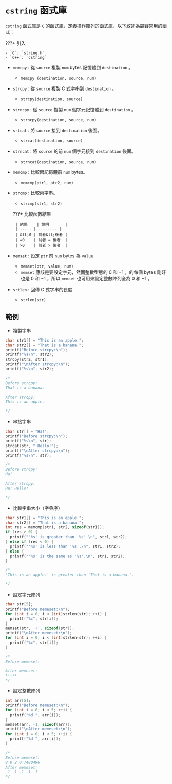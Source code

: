 #  `cstring` 函式庫

 `cstring` 函式庫是 `C` 的函式庫，定義操作陣列的函式庫，以下敘述為競賽常用的函式：

???+ 引入

    - `C`: `string.h`
    - `C++`: `cstring`

-  `memcpy` : 從 `source` 複製 `num` bytes 記憶體到 `destination` 。
	-  `memcpy (destination, source, num)`
-  `strcpy` : 從 `source` 複製 C 式字串到 `destination` 。
	-  `strcpy(destination, source)`
-  `strncpy` : 從 `source` 複製 `num` 個字元記憶體到 `destination` 。
	-  `strncpy(destination, source, num)`
-  `srtcat` : 將 `source` 接到 `destination` 後面。
	-  `strcat(destination, source)`
-  `strncat` : 將 `source` 的前 `num` 個字元接到 `destination` 後面。
	-  `strncat(destination, source, num)`
-  `memcmp` : 比較兩記憶體前 `num` bytes。
	-  `memcmp(ptr1, ptr2, num)`
-  `strcmp` : 比較兩字串。
	-  `strcmp(str1, str2)`

	???+ 比較函數結果

		| 結果    | 說明       |
		| ----- | -------- |
		| &lt;0 | 前者&lt;後者 |
		| =0    | 前者 = 後者  |
		| >0    | 前者 > 後者  |

-  `memset` : 設定 `ptr` 前 `num` bytes 為 `value` 
	-  `memset(ptr, value, num)`
	-  `memset` 應該是要設定字元，然而整數型態的 $0$ 和 $-1$ ，的每個 bytes 剛好也是 $0$ 和 $-1$ ，所以 `memset` 也可用來設定整數陣列全為 $0$ 和 $-1$ 。
-  `srtlen` : 回傳 C 式字串的長度
	-  `strlen(str)`

## 範例

- 複製字串
```cpp
char str1[] = "This is an apple.";
char str2[] = "That is a banana.";
printf("Before strcpy:\n");
printf("%s\n", str2);
strcpy(str2, str1);
printf("\nAfter strcpy:\n");
printf("%s\n", str2);

/*
Before strcpy:
That is a banana.

After strcpy:
This is an apple.

*/
```

- 串接字串
```cpp
char str[] = "Ha!";
printf("Before strcpy:\n");
printf("%s\n", str);
strcat(str, " Hello!");
printf("\nAfter strcpy:\n");
printf("%s\n", str);

/*
Before strcpy:
Ha!

After strcpy:
Ha! Hello!

*/
```

- 比較字串大小（字典序）
```cpp
char str1[] = "This is an apple.";
char str2[] = "That is a banana.";
int res = memcmp(str1, str2, sizeof(str1));
if (res > 0) {
  printf("'%s' is greater than '%s'.\n", str1, str2);
} else if (res < 0) {
  printf("'%s' is less than '%s'.\n", str1, str2);
} else {
  printf("'%s' is the same as '%s'.\n", str1, str2);
}

/*
'This is an apple.' is greater than 'That is a banana.'.

*/
```

- 設定字元陣列
```cpp
char str[5];
printf("Before memeset:\n");
for (int i = 0; i < (int)strlen(str); ++i) {
  printf("%c", str[i]);
}
memset(str, '+', sizeof(str));
printf("\nAfter memeset:\n");
for (int i = 0; i < (int)strlen(str); ++i) {
  printf("%c", str[i]);
}

/*
Before memeset:

After memeset:
+++++
*/
```

- 設定整數陣列
```cpp
int arr[5];
printf("Before memeset:\n");
for (int i = 0; i < 5; ++i) {
  printf("%d ", arr[i]);
}
memset(arr, -1, sizeof(arr));
printf("\nAfter memeset:\n");
for (int i = 0; i < 5; ++i) {
  printf("%d ", arr[i]);
}

/*
Before memeset:
8 0 2 0 7480496
After memeset:
-1 -1 -1 -1 -1
*/
```

[^1]:  [cstring 函式庫 in cplusplus](http://www.cplusplus.com/reference/cstring/) 
